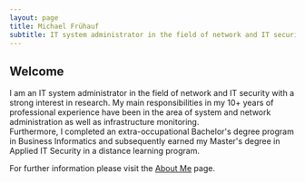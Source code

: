 ```yaml
---
layout: page
title: Michael Frühauf
subtitle: IT system administrator in the field of network and IT security; M.Sc. in Applied IT Security
---
```


## Welcome
I am an IT system administrator in the field of network and IT security with a strong interest in research. My main responsibilities in my 10+ years of professional experience have been in the area of system and network administration as well as infrastructure monitoring.  
Furthermore, I completed an extra-occupational Bachelor's degree program in Business Informatics and subsequently earned my Master's degree in Applied IT Security in a distance learning program.

For further information please visit the [About Me](aboutme) page.